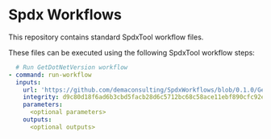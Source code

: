 # Spdx Workflows

This repository contains standard SpdxTool workflow files.

These files can be executed using the following SpdxTool workflow steps:

```yaml
  # Run GetDotNetVersion workflow
- command: run-workflow
  inputs:
    url: 'https://github.com/demaconsulting/SpdxWorkflows/blob/0.1.0/GetDotNetVersion.yaml'
    integrity: d9c80d18f6ad6b3cbd5facb28d6c5712bc68c58ace11ebf890cfc92e0857628b
    parameters:
      <optional parameters>
    outputs:
      <optional outputs>
```
